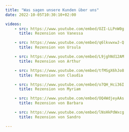 ```yaml
---
title: "Was sagen unsere Kunden über uns"
date: 2022-10-05T10:30:10+02:00

videos:
    - src: https://www.youtube.com/embed/OZI-LLPnW0g
      title: Rezension von Vanessa

    - src: https://www.youtube.com/embed/q6lkvwxwJ-Q
      title: Rezension von Ursula

    - src: https://www.youtube.com/embed/L9jghNd12AM
      title: Rezension von Arthur

    - src: https://www.youtube.com/embed/tfMSgX6hJo8
      title: Rezension von Claudia

    - src: https://www.youtube.com/embed/o7QH_Hci36I
      title: Rezension von Myriam

    - src: https://www.youtube.com/embed/OQ4WdjeyAAs
      title: Rezension von Barbara

    - src: https://www.youtube.com/embed/lNsHkPdWxcg
      title: Rezension von Sandro

---
```

